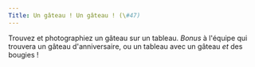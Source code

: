 ```yaml
---
Title: Un gâteau ! Un gâteau ! (\#47)
---
```


Trouvez et photographiez un gâteau sur un tableau.
*Bonus* à l'équipe qui trouvera un gâteau d'anniversaire, ou un tableau avec un gâteau *et* des bougies !
